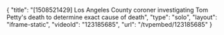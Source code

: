 {
    "title": "[1508521429] Los Angeles County coroner investigating Tom Petty's death to determine exact cause of death",
    "type": "solo",
    "layout": "iframe-static",
    "videoId": "123185685",
    "url": "\/tvpembed\/123185685"
}
